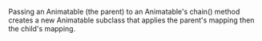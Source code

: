 Passing an Animatable<double> (the parent) to an Animatable's
chain() method creates a new Animatable subclass that applies the
parent's mapping then the child's mapping.
